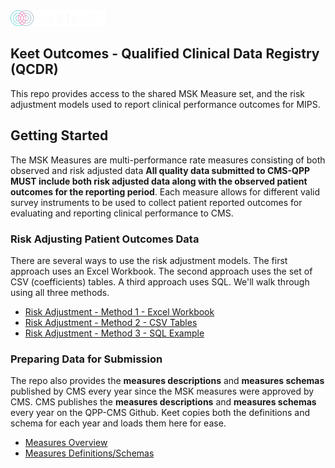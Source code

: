 <img src="docs/keet-logo-color-white.png" height="25"/>  

## Keet Outcomes - Qualified Clinical Data Registry (QCDR)
This repo provides access to the shared MSK Measure set, and the risk adjustment models used to report clinical performance outcomes for MIPS.

## Getting Started
The MSK Measures are multi-performance rate measures consisting of both observed and risk adjusted data **All quality data submitted to CMS-QPP MUST include both risk adjusted data along with the observed patient outcomes for the reporting period**. Each measure allows for different valid survey instruments to be used to collect patient reported outcomes for evaluating and reporting clinical performance to CMS.


### Risk Adjusting Patient Outcomes Data
There are several ways to use the risk adjustment models. The first approach uses an Excel Workbook. The second approach uses the set of CSV (coefficients) tables. A third approach uses SQL. We'll walk through using all three methods.

* [Risk Adjustment - Method 1 - Excel Workbook]()
* [Risk Adjustment - Method 2 - CSV Tables]()
* [Risk Adjustment - Method 3 - SQL Example]()

### Preparing Data for Submission
The repo also provides the **measures descriptions** and **measures schemas** published by CMS every year since the MSK measures were approved by CMS. CMS publishes the **measures descriptions** and **measures schemas** every year on the QPP-CMS Github. Keet copies both the definitions and schema for each year and loads them here for ease.

* [Measures Overview]()
* [Measures Definitions/Schemas](measures)
